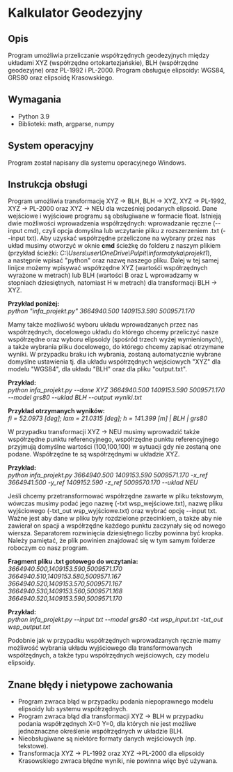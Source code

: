 # Kalkulator Geodezyjny
## Opis
Program umożliwia przeliczanie współrzędnych geodezyjnych między układami XYZ (współrzędne ortokartezjańskie), BLH (współrzędne geodezyjne) oraz PL-1992 i PL-2000. Program obsługuje elipsoidy: WGS84, GRS80 oraz elipsoidę Krasowskiego.
## Wymagania
- Python 3.9
- Biblioteki: math, argparse, numpy
## System operacyjny
Program został napisany dla systemu operacyjnego Windows.
## Instrukcja obsługi
Program umożliwia transformację XYZ -> BLH, BLH -> XYZ, XYZ -> PL-1992, XYZ -> PL-2000 oraz XYZ -> NEU dla wcześniej podanych elipsoid.
Dane wejściowe i wyjściowe programu są obsługiwane w formacie float.
Istnieją dwie możliwości wprowadzenia współrzędnych: wprowadzanie ręczne (--input cmd), czyli opcja domyślna lub wczytanie pliku z rozszerzeniem .txt (--input txt).
Aby uzyskać współrzędne przeliczone na wybrany przez nas układ musimy otworzyć w oknie **cmd** ścieżkę do folderu z naszym plikiem (przykład ścieżki: *C:\Users\user\OneDrive\Pulpit\informatyka\projekt1*), \
a następnie wpisać "python" oraz nazwę naszego pliku. Dalej w tej samej linijce możemy wpisywać współrzędne XYZ (wartośći współrzędnych wyrażone w metrach) lub BLH (wartości B oraz L wprowadzamy w stopniach dziesiętnych, natomiast H w metrach) dla transformacji BLH -> XYZ. 

**Przykład poniżej:** \
*python "infa_projekt.py" 3664940.500 1409153.590 5009571.170*

Mamy także możliwość wyboru układu wprowadzanych przez nas współrzędnych,  docelowego układu do którego chcemy przeliczyć nasze współrzędne oraz wyboru elipsoidy (spośród trzech wyżej wymienionych), a także wybrania pliku docelowego, do którego chcemy zapisać otrzymane wyniki.
W przypadku braku ich wybrania, zostaną automatycznie wybrane domyślne ustawienia tj. dla układu współrzędnych wejściowych "XYZ" dla modelu "WGS84", dla układu "BLH" oraz dla pliku "output.txt".

**Przykład:** \
*python infa_projekt.py --dane XYZ 3664940.500 1409153.590 5009571.170 --model grs80 --uklad BLH --output wyniki.txt*

**Przykład otrzymanych wyników:** \
*fi = 52.0973 [deg]; lam = 21.0315 [deg]; h = 141.399 [m] | BLH | grs80*

W przypadku transformacji XYZ -> NEU musimy wprowadzić także współrzędne punktu referencyjnego, współrzędne punktu referencyjnego przyjmują domyślne wartości (100,100,100) w sytuacji gdy nie zostaną one podane. Współrzędne te są współrzędnymi w układzie XYZ.

**Przykład:** \
*python infa_projekt.py 3664940.500 1409153.590 5009571.170 -x_ref 3664941.500 -y_ref 1409152.590 -z_ref 5009570.170 --uklad NEU*

Jeśli chcemy przetransformować współrzędne zawarte w pliku tekstowym, wówczas  musimy podać jego nazwę (-txt wsp_wejściowe.txt), nazwę pliku wyjściowego (-txt_out wsp_wyjściowe.txt) oraz wybrać opcję --input txt. Ważne jest aby dane w pliku były rozdzielone przecinkiem, a także aby nie zawierał on spacji a współrzędne każdego punktu zaczynały się od nowego wiersza. Separatorem rozwinięcia dziesiętnego liczby powinna być kropka. Należy pamiętać, że plik powinien znajdować się w tym samym folderze roboczym co nasz program.

**Fragment pliku .txt gotowego do wczytania:** \
*3664940.500,1409153.590,5009571.170* \
*3664940.510,1409153.580,5009571.167* \
*3664940.520,1409153.570,5009571.167* \
*3664940.530,1409153.560,5009571.168* \
*3664940.520,1409153.590,5009571.170*

**Przykład:** \
*python infa_projekt.py --input txt --model grs80 -txt wsp_input.txt -txt_out wsp_output.txt*

Podobnie jak w przypadku współrzędnych wprowadzanych ręcznie mamy możliwość wybrania układu wyjściowego dla transformowanych współzędnych, a także typu współrzędnych wejściowych, czy modelu elipsoidy. 

## Znane błędy i nietypowe zachowania
- Program zwraca błąd w przypadku podania niepoprawnego modelu elipsoidy lub systemu współrzędnych.
- Program zwraca błąd dla transformacji XYZ -> BLH  w przypadku podania współrzędnych X=0 Y=0, dla których nie jest możliwe jednoznaczne określenie współrzędnych w układzie BLH. 
- Nieobsługiwane są niektóre formaty danych wejściowych (np. tekstowe).
- Transformacja XYZ -> PL-1992 oraz XYZ ->PL-2000 dla elipsoidy Krasowskiego zwraca błędne wyniki, nie powinna więc być używana.
